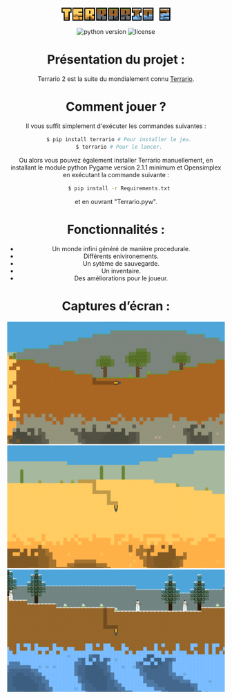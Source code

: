 <p align="center">
  <img src="Images/UI/Logo.png" alt="Terrario 2 Logo" width="50%">
</p>

<div align="center">
    <img alt="python version" src="https://img.shields.io/pypi/pyversions/terrario?style=for-the-badge">
    <img alt="license" src="https://img.shields.io/github/license/MaitreRenard18/Terrario-2.svg?style=for-the-badge"
</div>


# Présentation du projet :
Terrario 2 est la suite du mondialement connu [Terrario](https://github.com/MaitreRenard18/Terrario).

# Comment jouer ?
Il vous suffit simplement d'exécuter les commandes suivantes :
```bash
  $ pip install terrario # Pour installer le jeu.
  $ terrario # Pour le lancer.
```

Ou alors vous pouvez également installer Terrario manuellement, en installant le module python Pygame version 2.1.1 minimum et Opensimplex en exécutant la commande suivante :
```bash
  $ pip install -r Requirements.txt
```
et en ouvrant "Terrario.pyw".

# Fonctionnalités :
- Un monde infini généré de manière procedurale.
- Différents enivironements.
- Un sytème de sauvegarde.
- Un inventaire.
- Des améliorations pour le joueur.

# Captures d’écran :
![Forêt](Images/Screenshots/Forest.png)
![Desert](Images/Screenshots/Desert.png)
![Biome neige](Images/Screenshots/Snow.png)
